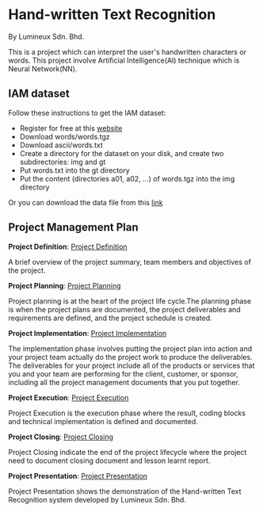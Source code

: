 # Hand-written Text Recognition
By Lumineux Sdn. Bhd.

This is a project which can interpret the user's handwritten characters or words. This project involve Artificial Intelligence(AI) technique which is Neural Network(NN).

## IAM dataset
Follow these instructions to get the IAM dataset:
<ul>
  <li> Register for free at this <a href="http://www.fki.inf.unibe.ch/databases/iam-handwriting-database">website</a> </li>
  <li> Download words/words.tgz </li>
  <li> Download ascii/words.txt </li>
  <li> Create a directory for the dataset on your disk, and create two subdirectories: img and gt </li>
  <li> Put words.txt into the gt directory </li>
  <li> Put the content (directories a01, a02, ...) of words.tgz into the img directory </li>
</ul>
Or you can download the data file from this <a href="https://drive.google.com/drive/folders/1b89m6bvPMrjzUj5faw2RKAFVWHx3MO9g?usp=sharing">link</a>


## Project Management Plan
**Project Definition**: [Project Definition](PMP/A-Project_Definition.md)

A brief overview of the project summary, team members and objectives of the project.

**Project Planning**: [Project Planning](PMP/B-Project_Planning.md)

Project planning is at the heart of the project life cycle.The planning phase is when the project plans are documented, the project deliverables and requirements are defined, and the project schedule is created.

**Project Implementation**: [Project Implementation](PMP/C-Project_Implementation.md)

The implementation phase involves putting the project plan into action and your project team actually do the project work to produce the deliverables. The deliverables for your project include all of the products or services that you and your team are performing for the client, customer, or sponsor, including all the project management documents that you put together.

**Project Execution**: [Project Execution](PMP/D-Project_Execution.md)

Project Execution is the execution phase where the result, coding blocks and technical implementation is defined and documented.

**Project Closing**: [Project Closing](PMP/E-Project_Closing.md)

Project Closing indicate the end of the project lifecycle where the project need to document closing document and lesson learnt report.

**Project Presentation**: [Project Presentation](PMP/F-Project_Presentation.md)

Project Presentation shows the demonstration of the Hand-written Text Recognition system developed by Lumineux Sdn. Bhd.
